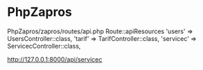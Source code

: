 # PhpZapros
PhpZapros/zapros/routes/api.php 
    Route::apiResources
        'users' => UsersController::class,
        'tarif' => TarifController::class,
        'servicec' => ServicecController::class,
        
http://127.0.0.1:8000/api/servicec

